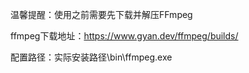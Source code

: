
温馨提醒：使用之前需要先下载并解压FFmpeg

ffmpeg下载地址：https://www.gyan.dev/ffmpeg/builds/

配置路径：实际安装路径\bin\ffmpeg.exe